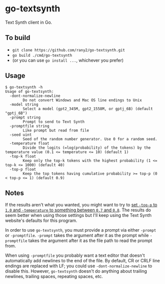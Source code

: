 # go-textsynth

Text Synth client in Go.

## To build

* `git clone https://github.com/rany2/go-textsynth.git`
* `go build ./cmd/go-textsynth`
* (or you can use `go install ...`, whichever you prefer)

## Usage

```
$ go-textsynth -h 
Usage of go-textsynth:
  -dont-normalize-newline
    	Do not convert Windows and Mac OS line endings to Unix
  -model string
    	Select a model (gpt2_345M, gpt2_1558M, or gptj_6B) (default "gptj_6B")
  -prompt string
    	Prompt to send to Text Synth
  -promptfile string
    	Like prompt but read from file
  -seed uint
    	Seed of the random number generator. Use 0 for a random seed.
  -temperature float
    	Divide the logits (=log(probability) of the tokens) by the temperature value (0.1 <= temperature <= 10) (default 1)
  -top-k float
    	Keep only the top-k tokens with the highest probability (1 <= top-k <= 1000) (default 40)
  -top-p float
    	Keep the top tokens having cumulative probability >= top-p (0 < top-p <= 1) (default 0.9)
```

## Notes

If the results aren't what you wanted, you might want to try to
[set `-top-p` to `1.0` and `-temperature` to something between
`0.7` and `0.8`](https://news.ycombinator.com/item?id=27727257).
The results do seem better when using those settings but I'll keep
using the Text Synth website's defaults for this program.

In order to use `go-textsynth`, you must provide a prompt via
either `-prompt` or `-promptfile`. `-prompt` takes the argument
after it as the prompt while `-promptfile` takes the argument
after it as the file path to read the prompt from.

When using `-promptfile` you probably want a text editor that
doesn't automatically add newlines to the end of the file.
By default, CR or CRLF line endings are replaced with LF; you
could use `-dont-normalize-newline` to disable this. However,
`go-textsynth` doesn't do anything about trailing newlines,
trailing spaces, repeating spaces, etc.
